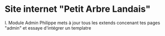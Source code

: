 # Site internet "Petit Arbre Landais"  

I. Module Admin
Philippe mets à jour tous les extends concenant tes pages "admin" et essaye d'intégrer un templatre

